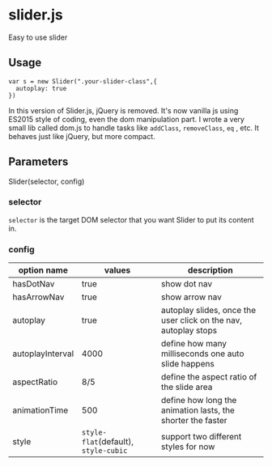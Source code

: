
# slider.js

Easy to use slider

## Usage

```
var s = new Slider(".your-slider-class",{
  autoplay: true
})
```

In this version of Slider.js, jQuery is removed. It's now vanilla js using ES2015 style of coding, even the dom manipulation part. I wrote a very small lib called dom.js to handle tasks like `addClass`, `removeClass`, `eq` , etc. It behaves just like jQuery, but more compact.

## Parameters
Slider(selector, config)

### selector
`selector` is the target DOM selector that you want Slider to put its content in.

### config
| option name | values | description |
| ----------- | ------ | ----------- |
| hasDotNav | true | show dot nav |
| hasArrowNav | true | show arrow nav |
| autoplay | true | autoplay slides, once the user click on the nav, autoplay stops |
| autoplayInterval | 4000 | define how many milliseconds one auto slide happens |
| aspectRatio | 8/5 | define the aspect ratio of the slide area |
| animationTime | 500 | define how long the animation lasts, the shorter the faster |
| style | `style-flat`(default), `style-cubic` | support two different styles for now |
